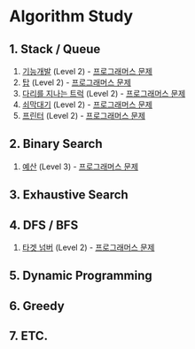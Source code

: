 # Algorithm Study


## 1. Stack / Queue
1. [기능개발](https://github.com/dataminegames/Algorithm_Study/blob/master/Stack_Queue/programmers_01.py) (Level 2) - [프로그래머스 문제](https://programmers.co.kr/learn/courses/30/lessons/42586)
2. [탑](https://github.com/dataminegames/Algorithm_Study/blob/master/Stack_Queue/programmers_02.py) (Level 2) - [프로그래머스 문제](https://programmers.co.kr/learn/courses/30/lessons/42588)
3. [다리를 지나는 트럭](https://github.com/dataminegames/Algorithm_Study/blob/master/Stack_Queue/programmers_03.py) (Level 2) - [프로그래머스 문제](https://programmers.co.kr/learn/courses/30/lessons/42583)
4. [쇠막대기](https://github.com/dataminegames/Algorithm_Study/blob/master/Stack_Queue/programmers_04.py) (Level 2) - [프로그래머스 문제](https://programmers.co.kr/learn/courses/30/lessons/42585)
5. [프린터](https://github.com/dataminegames/Algorithm_Study/blob/master/Stack_Queue/programmers_05.py) (Level 2) - [프로그래머스 문제](https://programmers.co.kr/learn/courses/30/lessons/42587)


## 2. Binary Search
1. [예산](https://github.com/dataminegames/Algorithm_Study/blob/master/BinarySearch/programmers_01.py) (Level 3) - [프로그래머스 문제](https://programmers.co.kr/learn/courses/30/lessons/43237)


## 3. Exhaustive Search


## 4. DFS / BFS
1. [타겟 넘버](https://github.com/dataminegames/Algorithm_Study/blob/master/DFS_BFS/programmers_01.py) (Level 2) - [프로그래머스 문제](https://programmers.co.kr/learn/courses/30/lessons/43165)


## 5. Dynamic Programming


## 6. Greedy


## 7. ETC.
#
